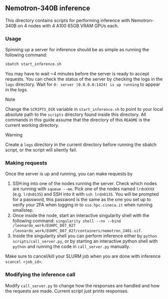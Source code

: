 ## Nemotron-340B inference

This directory contains scripts for performing inference with Nemotron-340B on 4 nodes with 4 A100 65GB VRAM GPUs each.

### Usage

Spinning up a server for inference should be as simple as running the following command:

```bash
sbatch start_inference.sh
```
You may have to wait ~4 minutes before the server is ready to accept requests. You can check the status of the server by checking the logs in the `logs` directory. Wait for `0: server (0.0.0.0:1424) is up running` to appear in the logs.

> [!NOTE]
> Change the `SCRIPTS_DIR` variable in `start_inference.sh` to point to your local absolute path to the `scripts` directory found inside this directory.
> All commands in this guide assume that the directory of this `README` is the current working directory.

> [!WARNING]
> Create a `logs` directory in the current directory before running the sbatch script, or the script will silently fail.

### Making requests

Once the server is up and running, you can make requests by

1. SSH:ing into one of the nodes running the server. Check which nodes are running with `squeue --me`. Pick one of the nodes named `lrdnXXXX` (e.g. `lrdn0135`) and SSH into it with `ssh lrdn0135`. You will be prompted for a password, this password is the same as the one you set up to verify your 2FA when logging in to `sso.hpc.cineca.it` when running smallstep.
2. Once inside the node, start an interactive singularity shell with the following command: `singularity shell --nv --bind /leonardo_work/EUHPC_D07_027 /leonardo_work/EUHPC_D07_027/containers/nemotron_2401.sif`.
3. Inside the singularity shell you can perform inference either by `python scripts/call_server.py`, or by starting an interactive python shell with `python` and running the code in `call_server.py` manually.

Make sure to cancel/kill your SLURM job when you are done with inference `scancel <job_id>`.

### Modifying the inference call

Modify `call_server.py` to change how the responses are handled and how the requests are made. Current script just prints responses. 